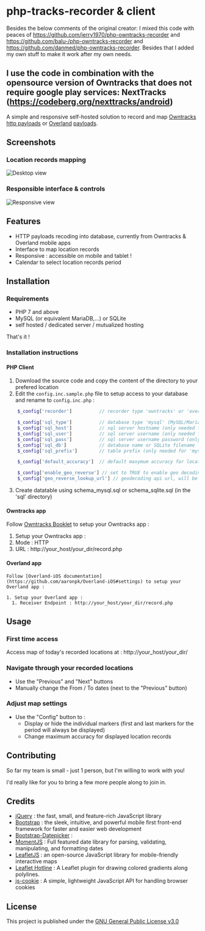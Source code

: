 # php-tracks-recorder & client

Besides the below comments of the original creator:
I mixed this code with peaces of https://github.com/jerry1970/php-owntracks-recorder and https://github.com/balu-/php-owntracks-recorder and https://github.com/danmed/php-owntracks-recorder.
Besides that I added my own stuff to make it work after my own needs.

I use the code in combination with the opensource version of Owntracks that does not require google play services: NextTracks (https://codeberg.org/nexttracks/android)
--------------

A simple and responsive self-hosted solution to record and map [Owntracks](https://owntracks.org/) [http payloads](http://owntracks.org/booklet/tech/http/) or [Overland](https://overland.p3k.app/) [payloads](https://github.com/aaronpk/Overland-iOS#api).

## Screenshots
### Location records mapping
![Desktop view](https://cloud.githubusercontent.com/assets/2725792/23558947/d27e3c2c-0035-11e7-87fa-bb8c929a8e2c.png)

### Responsible interface & controls
![Responsive view](https://cloud.githubusercontent.com/assets/2725792/23558838/5be76e94-0035-11e7-9d39-84f4e9760fb3.png)

## Features
* HTTP payloads recoding into database, currently from Owntracks & Overland mobile apps
* Interface to map location records
* Responsive : accessible on mobile and tablet !
* Calendar to select location records period

## Installation
### Requirements
- PHP 7 and above
- MySQL (or equivalent MariaDB,...) or SQLite
- self hosted / dedicated server / mutualized hosting

That's it !

### Installation instructions
#### PHP Client
1. Download the source code and copy the content of the directory to your prefered location
2. Edit the ```config.inc.sample.php``` file to setup access to your database and rename to ```config.inc.php``` :
```php
	$_config['recorder']          // recorder type 'owntracks' or 'overland'

	$_config['sql_type']          // database type 'mysql' (MySQL/MariaDB) or 'sqlite'
	$_config['sql_host']          // sql server hostname (only needed for 'mysql')
	$_config['sql_user']          // sql server username (only needed for 'mysql')
	$_config['sql_pass']          // sql server username password (only needed for 'mysql')
	$_config['sql_db']            // database name or SQLite filename
	$_config['sql_prefix']        // table prefix (only needed for 'mysql')

	$_config['default_accuracy']  // default maxymum accuracy for location record to be displayed on the map

	$_config['enable_geo_reverse'] // set to TRUE to enable geo decoding of location records
	$_config['geo_reverse_lookup_url'] // geodecoding api url, will be appended with lat= & lon= attributes
```
3. Create datatable using schema_mysql.sql or schema_sqlite.sql (in the 'sql' directory)

#### Owntracks app
Follow [Owntracks Booklet](http://owntracks.org/booklet/features/settings/) to setup your Owntracks app :

1. Setup your Owntracks app :
  1. Mode : HTTP
  2. URL : http://your_host/your_dir/record.php

#### Overland app
	Follow [Overland-iOS documentation](https://github.com/aaronpk/Overland-iOS#settings) to setup your Overland app :

	1. Setup your Overland app :
	  1. Receiver Endpoint : http://your_host/your_dir/record.php

## Usage
### First time access
Access map of today's recorded locations at : http://your_host/your_dir/

### Navigate through your recorded locations
* Use the "Previous" and "Next" buttons
* Manually change the From / To dates (next to the "Previous" button)

### Adjust map settings
* Use the "Config" button to :
  * Display or hide the individual markers (first and last markers for the period will always be displayed)
  * Change maximum accuracy for displayed location records

## Contributing
So far my team is small - just 1 person, but I'm willing to work with you!

I'd really like for you to bring a few more people along to join in.

## Credits
* [jQuery](https://jquery.com/) : the fast, small, and feature-rich JavaScript library
* [Bootstrap](http://getbootstrap.com/) : the sleek, intuitive, and powerful mobile first front-end framework for faster and easier web development
* [Bootstrap-Datepicker](https://eonasdan.github.io/bootstrap-datetimepicker/) :
* [MomentJS](https://momentjs.com/) : Full featured date library for parsing, validating, manipulating, and formatting dates
* [LeafletJS](http://leafletjs.com/) : an open-source JavaScript library for mobile-friendly interactive maps
* [Leaflet Hotline](https://iosphere.github.io/Leaflet.hotline/) : A Leaflet plugin for drawing colored gradients along polylines.
* [js-cookie](https://github.com/js-cookie/js-cookie) : A simple, lightweight JavaScript API for handling browser cookies

## License
This project is published under the [GNU General Public License v3.0](https://choosealicense.com/licenses/gpl-3.0/)
